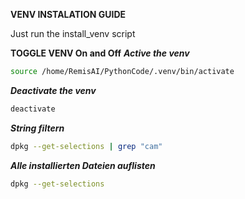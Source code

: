 **VENV INSTALATION GUIDE**

Just run the install_venv script


**TOGGLE VENV On and Off**
***Active the venv***
```bash
source /home/RemisAI/PythonCode/.venv/bin/activate
```

***Deactivate the venv***
```bash
deactivate
```

***String filtern***
```bash
dpkg --get-selections | grep "cam"
```

***Alle installierten Dateien auflisten***
```bash
dpkg --get-selections
```